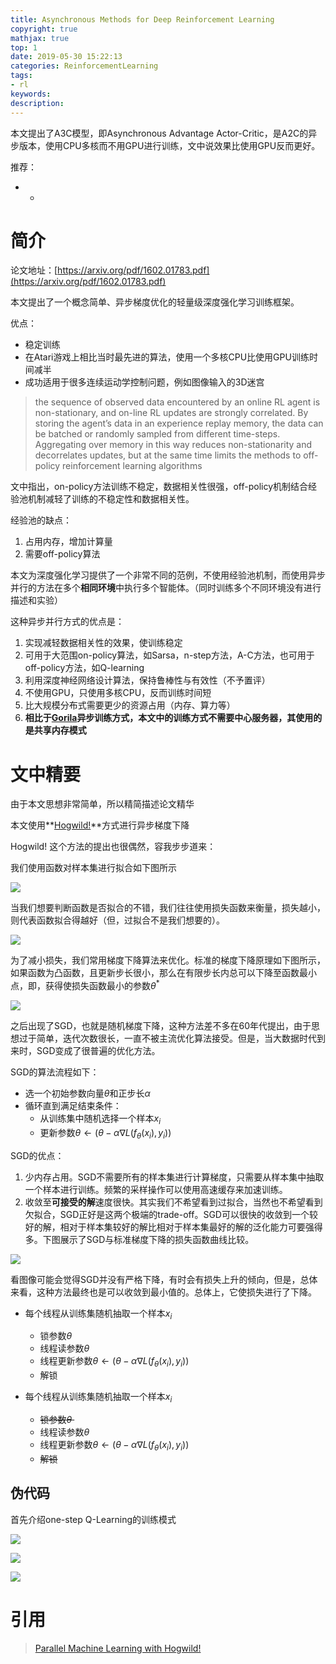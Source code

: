 ```yaml
---
title: Asynchronous Methods for Deep Reinforcement Learning
copyright: true
mathjax: true
top: 1
date: 2019-05-30 15:22:13
categories: ReinforcementLearning
tags:
- rl
keywords:
description:
---
```


本文提出了A3C模型，即Asynchronous Advantage Actor-Critic，是A2C的异步版本，使用CPU多核而不用GPU进行训练，文中说效果比使用GPU反而更好。

推荐：

- -

<!--more-->

# 简介

论文地址：[https://arxiv.org/pdf/1602.01783.pdf](https://arxiv.org/pdf/1602.01783.pdf)

本文提出了一个概念简单、异步梯度优化的轻量级深度强化学习训练框架。

优点：

- 稳定训练
- 在Atari游戏上相比当时最先进的算法，使用一个多核CPU比使用GPU训练时间减半
- 成功适用于很多连续运动学控制问题，例如图像输入的3D迷宫

> the sequence of observed data encountered by an online RL agent is non-stationary, and on-line RL updates are strongly correlated. By storing the agent’s data in an experience replay memory, the data can be batched or randomly sampled from different time-steps. Aggregating over memory in this way reduces non-stationarity and decorrelates updates, but at the same time limits the methods to off-policy reinforcement learning algorithms 

文中指出，on-policy方法训练不稳定，数据相关性很强，off-policy机制结合经验池机制减轻了训练的不稳定性和数据相关性。

经验池的缺点：

1. 占用内存，增加计算量
2. 需要off-policy算法

本文为深度强化学习提供了一个非常不同的范例，不使用经验池机制，而使用异步并行的方法在多个**相同环境**中执行多个智能体。（同时训练多个不同环境没有进行描述和实验）

这种异步并行方式的优点是：

1. 实现减轻数据相关性的效果，使训练稳定
2. 可用于大范围on-policy算法，如Sarsa，n-step方法，A-C方法，也可用于off-policy方法，如Q-learning
3. 利用深度神经网络设计算法，保持鲁棒性与有效性（不予置评）
4. 不使用GPU，只使用多核CPU，反而训练时间短
5. 比大规模分布式需要更少的资源占用（内存、算力等）
6. **相比于[Gorila](https://arxiv.org/pdf/1507.04296.pdf)异步训练方式，本文中的训练方式不需要中心服务器，其使用的是共享内存模式**

# 文中精要

由于本文思想非常简单，所以精简描述论文精华

本文使用**[Hogwild!](https://arxiv.org/pdf/1106.5730.pdf)**方式进行异步梯度下降

Hogwild! 这个方法的提出也很偶然，容我步步道来：

我们使用函数对样本集进行拟合如下图所示

![](./asynchronous-methods-for-drl/regression.png)

当我们想要判断函数是否拟合的不错，我们往往使用损失函数来衡量，损失越小，则代表函数拟合得越好（但，过拟合不是我们想要的）。

![](./asynchronous-methods-for-drl/lossfunction.png)

为了减小损失，我们常用梯度下降算法来优化。标准的梯度下降原理如下图所示，如果函数为凸函数，且更新步长很小，那么在有限步长内总可以下降至函数最小点，即，获得使损失函数最小的参数$\theta^{\ast}$

![](./asynchronous-methods-for-drl/gd.png)

之后出现了SGD，也就是随机梯度下降，这种方法差不多在60年代提出，由于思想过于简单，迭代次数很长，一直不被主流优化算法接受。但是，当大数据时代到来时，SGD变成了很普遍的优化方法。

SGD的算法流程如下：

- 选一个初始参数向量$\theta$和正步长$\alpha$
- 循环直到满足结束条件：
  - 从训练集中随机选择一个样本$x_{i}$
  - 更新参数$\theta \leftarrow\left(\theta-\alpha \nabla L\left(f_{\theta}\left(x_{i}\right), y_{i}\right)\right)$

SGD的优点：

1. 少内存占用。SGD不需要所有的样本集进行计算梯度，只需要从样本集中抽取一个样本进行训练。频繁的采样操作可以使用高速缓存来加速训练。
2. 收敛至**可接受的解**速度很快。其实我们不希望看到过拟合，当然也不希望看到欠拟合，SGD正好是这两个极端的trade-off。SGD可以很快的收敛到一个较好的解，相对于样本集较好的解比相对于样本集最好的解的泛化能力可要强得多。下图展示了SGD与标准梯度下降的损失函数曲线比较。

![](./asynchronous-methods-for-drl/sgdvsgd.png)

看图像可能会觉得SGD并没有严格下降，有时会有损失上升的倾向，但是，总体来看，这种方法最终也是可以收敛到最小值的。总体上，它使损失进行了下降。

- 每个线程从训练集随机抽取一个样本$x_{i}$
  - 锁参数$\theta$
  - 线程读参数$\theta$
  - 线程更新参数$\theta \leftarrow\left(\theta-\alpha \nabla L\left(f_{\theta}\left(x_{i}\right), y_{i}\right)\right)$
  - 解锁



- 每个线程从训练集随机抽取一个样本$x_{i}$
  - ~~锁参数$\theta~$~~
  - 线程读参数$\theta$
  - 线程更新参数$\theta \leftarrow\left(\theta-\alpha \nabla L\left(f_{\theta}\left(x_{i}\right), y_{i}\right)\right)$
  - ~~解锁~~

## 伪代码

首先介绍one-step Q-Learning的训练模式

![](./asynchronous-methods-for-drl/a1stepq.png)

![](./asynchronous-methods-for-drl/anstepq.png)

![](./asynchronous-methods-for-drl/a3c.png)

# 引用

> [Parallel Machine Learning with Hogwild!](https://medium.com/@krishna_srd/parallel-machine-learning-with-hogwild-f945ad7e48a4)
